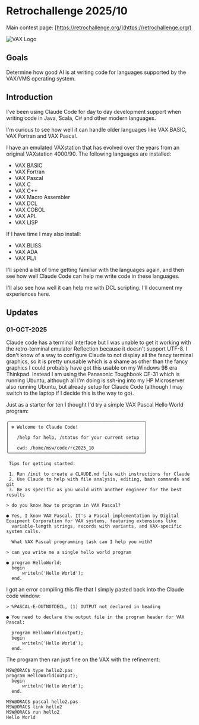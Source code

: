 # Retrochallenge 2025/10

Main contest page: [https://retrochallenge.org/](https://retrochallenge.org/)

<img src="https://upload.wikimedia.org/wikipedia/commons/1/1c/Dec-vax-logo.png" alt="VAX Logo" style="max-width: 50%; height: auto;background: white;">

## Goals

Determine how good AI is at writing code for languages 
supported by the VAX/VMS operating system.

## Introduction

I've been using Claude Code for day to day development support when writing
code in Java, Scala, C# and other modern languages.

I'm curious to see how well it can handle older languages
like VAX BASIC, VAX Fortran and VAX Pascal.

I have an emulated VAXstation that has evolved over the years from an
original VAXstation 4000/90. The following languages are installed:

- VAX BASIC
- VAX Fortran
- VAX Pascal
- VAX C
- VAX C++
- VAX Macro Assembler
- VAX DCL
- VAX COBOL
- VAX APL
- VAX LISP

If I have time I may also install:
- VAX BLISS
- VAX ADA
- VAX PL/I

I'll spend a bit of time getting familiar with the languages again, and then
see how well Claude Code can help me write code in these languages.

I'll also see how well it can help me with DCL scripting.
I'll document my experiences here.

## Updates

### 01-OCT-2025

Claude code has a terminal interface but I was unable to get it working with the 
retro-terminal emulator Reflection because it doesn't support UTF-8. I don't know
of a way to configure Claude to not display all the fancy terminal graphics, so it is 
pretty unusable which is a shame as other than the fancy graphics I could probably have
got this usable on my Windows 98 era Thinkpad. Instead I am using the Panasonic Toughbook
CF-31 which is running Ubuntu, although all I'm doing is ssh-ing into my HP Microserver
also running Ubuntu, but already setup for Claude Code (although I may switch to the laptop
if I decide this is the way to go).

Just as a starter for ten I thought I'd try a simple VAX Pascal Hello World program:

```
╭───────────────────────────────────────────────────╮
│ ✻ Welcome to Claude Code!                         │
│                                                   │
│   /help for help, /status for your current setup  │
│                                                   │
│   cwd: /home/msw/code/rc2025_10                   │
╰───────────────────────────────────────────────────╯

 Tips for getting started:

 1. Run /init to create a CLAUDE.md file with instructions for Claude
 2. Use Claude to help with file analysis, editing, bash commands and git
 3. Be as specific as you would with another engineer for the best results

> do you know how to program in VAX Pascal?

● Yes, I know VAX Pascal. It's a Pascal implementation by Digital Equipment Corporation for VAX systems, featuring extensions like
  variable-length strings, records with variants, and VAX-specific system calls.

  What VAX Pascal programming task can I help you with?

> can you write me a single hello world program

● program HelloWorld;
  begin
      writeln('Hello World');
  end.
```

I got an error compiling this file that I simply pasted back into the Claude code window:

```
> %PASCAL-E-OUTNOTDECL, (1) OUTPUT not declared in heading

● You need to declare the output file in the program header for VAX Pascal:

  program HelloWorld(output);
  begin
      writeln('Hello World');
  end.
```

The program then ran just fine on the VAX with the refinement:

```
MSW@ORAC$ type hello2.pas
program HelloWorld(output);
  begin
      writeln('Hello World');
  end.

MSW@ORAC$ pascal hello2.pas
MSW@ORAC$ link hello2
MSW@ORAC$ run hello2
Hello World
```


